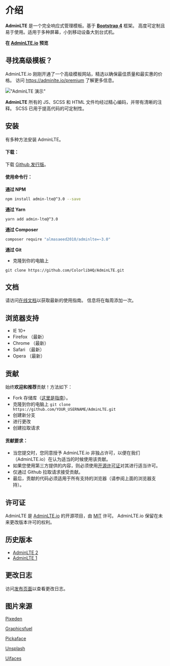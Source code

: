 介绍
============

**AdminLTE** 是一个完全响应式管理模板。基于 **[Bootstrap 4](https://getbootstrap.com)** 框架。
高度可定制且易于使用。适用于多种屏幕，小到移动设备大到台式机。

**在 [AdminLTE.io](/AdminLTE/AdminLTE-3.x/) 预览**

寻找高级模板？
------------------------------
AdminLTE.io 刚刚开通了一个高级模板网站，精选以确保最佳质量和最实惠的价格。
访问 https://adminlte.io/premium 了解更多信息。

!["AdminLTE 演示"](https://adminlte.io/AdminLTE3.png "AdminLTE 演示")

**AdminLTE** 所有的 JS、SCSS 和 HTML 文件均经过精心编码，并带有清晰的注释。
SCSS 已用于提高代码的可定制性。

安装
------------
有多种方法安装 AdminLTE。

#### 下载：

下载 [Github 发行版](https://github.com/ColorlibHQ/AdminLTE/releases)。

#### 使用命令行：

__通过 NPM__
```bash
npm install admin-lte@^3.0 --save
```

__通过 Yarn__
```bash
yarn add admin-lte@^3.0
```

__通过 Composer__
```bash
composer require "almasaeed2010/adminlte=~3.0"
```

__通过 Git__
- 克隆到你的电脑上
```
git clone https://github.com/ColorlibHQ/AdminLTE.git
```

文档
-------------
请访问[在线文档](/AdminLTE/AdminLTE-3.x/docs/)以获取最新的使用指南。
信息将在每周添加一次。

浏览器支持
---------------
- IE 10+
- Firefox （最新）
- Chrome （最新）
- Safari （最新）
- Opera （最新）

贡献
------------
始终**欢迎和推荐**贡献！方法如下：

- Fork 存储库（[这里是指南](https://help.github.com/articles/fork-a-repo/)）。
- 克隆到你的电脑上 ```git clone https://github.com/YOUR_USERNAME/AdminLTE.git```
- 创建新分支
- 进行更改
- 创建拉取请求

#### 贡献要求：

- 当您提交时，您同意授予 AdminLTE.io 非独占许可，以便在我们（AdminLTE.io）在认为适当的时候使用该贡献。
- 如果您使用第三方提供的内容，则必须使用[开源许可证](http://opensource.org/licenses)对其进行适当许可。
- 仅通过 Github 拉取请求接受贡献。
- 最后，贡献的代码必须适用于所有支持的浏览器（请参阅上面的浏览器支持）。

许可证
-------
AdminLTE 是 [AdminLTE.io](https://adminlte.io) 的开源项目，由 [MIT](http://opensource.org/licenses/MIT) 许可。
AdminLTE.io 保留在未来更改版本许可的权利。

历史版本
---------------
- [AdminLTE 2](https://github.com/ColorlibHQ/AdminLTE/releases/tag/v2.4.18)
- [AdminLTE 1](https://github.com/ColorlibHQ/AdminLTE/releases/tag/1.3.1)

更改日志
----------
访问[发布页面](https://github.com/ColorlibHQ/AdminLTE/releases)以查看更改日志。

图片来源
-------------
[Pixeden](http://www.pixeden.com/psd-web-elements/flat-responsive-showcase-psd)

[Graphicsfuel](http://www.graphicsfuel.com/2013/02/13-high-resolution-blur-backgrounds/)

[Pickaface](http://pickaface.net/)

[Unsplash](https://unsplash.com/)

[Uifaces](http://uifaces.com/)
